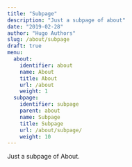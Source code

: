 ```yaml
---
title: "Subpage"
description: "Just a subpage of about"
date: "2019-02-28"
author: "Hugo Authors"
slug: /about/subpage
draft: true
menu:
  about:
    identifier: about
    name: About
    title: About
    url: /about
    weight: 1
  subpage:
    identifier: subpage
    parent: about
    name: Subpage
    title: Subpage
    url: /about/subpage/
    weight: 10
---
```


Just a subpage of About.
